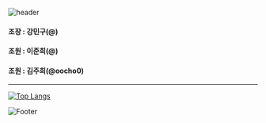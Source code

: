 ![header](https://capsule-render.vercel.app/api?type=rounded&color=auto&height=120&section=header&text=3조github!&fontSize=40)


#### 조장 : 강민구(@)
#### 조원 : 이준희(@)
#### 조원 : 김주희(@oocho0)


---

[![Top Langs](https://github-readme-stats.vercel.app/api/top-langs/?username=oocho0)](https://github.com/oocho0/github-readme-stats)


![Footer](https://capsule-render.vercel.app/api?type=waving&color=auto&height=150&section=footer)
